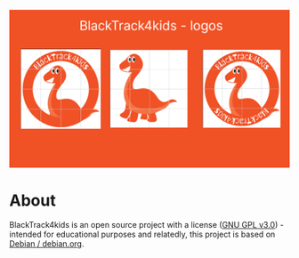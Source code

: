 
![BlackTrack4kids - logos](https://raw.githubusercontent.com/blacktrack4kids/blacktrack4kids/refs/heads/main/logos/logo.png)

# About
BlackTrack4kids is an open source project with a license ([GNU GPL v3.0](https://www.gnu.org/licenses/gpl-3.0.html)) - intended for educational purposes and relatedly, this project is based on [Debian / debian.org](https://debian.org).
